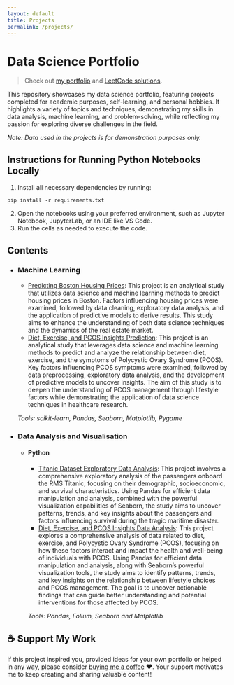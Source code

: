 ```yaml
---
layout: default
title: Projects
permalink: /projects/
---
```


# Data Science Portfolio

> Check out [my portfolio](http://www.tahaberk.com) and [LeetCode solutions](/leetcode/).

This repository showcases my data science portfolio, featuring projects completed for academic purposes, self-learning, and personal hobbies. It highlights a variety of topics and techniques, demonstrating my skills in data analysis, machine learning, and problem-solving, while reflecting my passion for exploring diverse challenges in the field.

_Note: Data used in the projects is for demonstration purposes only._

## Instructions for Running Python Notebooks Locally
1.	Install all necessary dependencies by running:
```
pip install -r requirements.txt
```
2.	Open the notebooks using your preferred environment, such as Jupyter Notebook, JupyterLab, or an IDE like VS Code.
3.	Run the cells as needed to execute the code.

## Contents
- ### Machine Learning
    - [Predicting Boston Housing Prices](https://github.com/TerekliTahaBerk/data-science-portfolio/blob/main/Predicting%20Boston%20Housing%20Prices/Predicting_Boston_Housing_Prices.ipynb): This project is an analytical study that utilizes data science and machine learning methods to predict housing prices in Boston. Factors influencing housing prices were examined, followed by data cleaning, exploratory data analysis, and the application of predictive models to derive results. This study aims to enhance the understanding of both data science techniques and the dynamics of the real estate market.
    - [Diet, Exercise, and PCOS Insights Prediction](https://github.com/TerekliTahaBerk/data-science-portfolio/blob/main/Diet%2C%20Exercise%2C%20and%20PCOS%20Insights%20Prediction/Diet%2C_Exercise%2C_and_PCOS_Insights_Prediction.ipynb): This project is an analytical study that leverages data science and machine learning methods to predict and analyze the relationship between diet, exercise, and the symptoms of Polycystic Ovary Syndrome (PCOS). Key factors influencing PCOS symptoms were examined, followed by data preprocessing, exploratory data analysis, and the development of predictive models to uncover insights. The aim of this study is to deepen the understanding of PCOS management through lifestyle factors while demonstrating the application of data science techniques in healthcare research.

    _Tools: scikit-learn, Pandas, Seaborn, Matplotlib, Pygame_

- ### Data Analysis and Visualisation
    - #### Python 
        - [Titanic Dataset Exploratory Data Analysis](https://github.com/TerekliTahaBerk/data-science-portfolio/blob/main/Titanic%20Dataset%20Exploratory%20Data%20Analysis/Titanic_Dataset_Exploratory_Data_Analysis.ipynb): This project involves a comprehensive exploratory analysis of the passengers onboard the RMS Titanic, focusing on their demographic, socioeconomic, and survival characteristics. Using Pandas for efficient data manipulation and analysis, combined with the powerful visualization capabilities of Seaborn, the study aims to uncover patterns, trends, and key insights about the passengers and factors influencing survival during the tragic maritime disaster.
        - [Diet, Exercise, and PCOS Insights Data Analysis](https://github.com/TerekliTahaBerk/data-science-portfolio/blob/main/Diet%2C%20Exercise%2C%20and%20PCOS%20Insights%20Data%20Analysis/Diet%2C_Exercise%2C_and_PCOS_Insights_Data_Analysis.ipynb): This project explores a comprehensive analysis of data related to diet, exercise, and Polycystic Ovary Syndrome (PCOS), focusing on how these factors interact and impact the health and well-being of individuals with PCOS. Using Pandas for efficient data manipulation and analysis, along with Seaborn’s powerful visualization tools, the study aims to identify patterns, trends, and key insights on the relationship between lifestyle choices and PCOS management. The goal is to uncover actionable findings that can guide better understanding and potential interventions for those affected by PCOS. 
 
        _Tools: Pandas, Folium, Seaborn and Matplotlib_     

## ☕️ Support My Work
If this project inspired you, provided ideas for your own portfolio or helped in any way, please consider [buying me a coffee](https://www.buymeacoffee.com/tahaberkterekli) ❤️. Your support motivates me to keep creating and sharing valuable content! 


